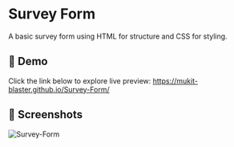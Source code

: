 # Survey Form

A basic survey form using HTML for structure and CSS for styling.


## 🔗 Demo
Click the link below to explore live preview:
https://mukit-blaster.github.io/Survey-Form/

## 📸 Screenshots
![Survey-Form](https://github.com/mukit-blaster/Survey-Form/assets/117625337/ad205a67-7948-4a55-8d2d-c49b096c5c7e)
